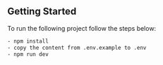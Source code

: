 
## Getting Started

To run the following project follow the steps below:

```bash
- npm install
- copy the content from .env.example to .env
- npm run dev